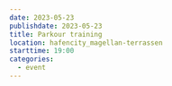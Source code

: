 ```yaml
---
date: 2023-05-23
publishdate: 2023-05-23
title: Parkour training
location: hafencity_magellan-terrassen
starttime: 19:00
categories:
  - event
---
```


